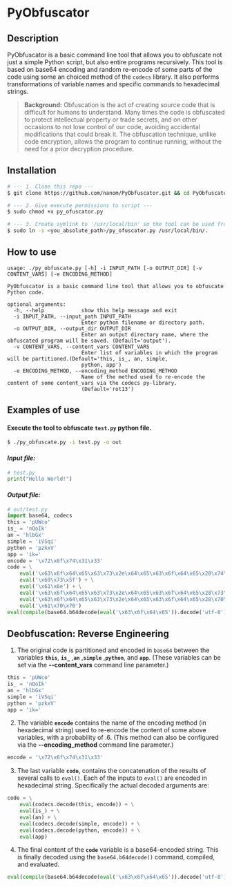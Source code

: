 # PyObfuscator

## Description
PyObfuscator is a basic command line tool that allows you to obfuscate not just a simple Python script, but also entire programs recursively. This tool is based on base64 encoding and random re-encode of some parts of the code using some an choiced method of the `codecs` library. It also performs transformations of variable names and specific commands to hexadecimal strings.

> **Background:** Obfuscation is the act of creating source code that is difficult for humans to understand. Many times the code is obfuscated to protect intellectual property or trade secrets, and on other occasions to not lose control of our code, avoiding accidental modifications that could break it.
The obfuscation technique, unlike code encryption, allows the program to continue running, without the need for a prior decryption procedure.

## Installation
```bash
# --- 1. Clone this repo ---
$ git clone https://github.com/nanom/PyObfuscator.git && cd PyObfuscator 

# --- 2. Give execute permissions to script ---
$ sudo chmod +x py_ofuscator.py

# --- 3. Create symlink to '/usr/local/bin' so the tool can be used from anywhere ---
$ sudo ln -s <you_absolute_path>/py_ofuscator.py /usr/local/bin/.
```
## How to use
```shell
usage: ./py_obfuscate.py [-h] -i INPUT_PATH [-o OUTPUT_DIR] [-v CONTENT_VARS] [-e ENCODING_METHOD]

PyObfuscator is a basic command line tool that allows you to obfuscate Python code.

optional arguments:
  -h, --help            show this help message and exit
  -i INPUT_PATH, --input_path INPUT_PATH
                        Enter python filename or directory path.
  -o OUTPUT_DIR, --output_dir OUTPUT_DIR
                        Enter an output directory name, where the obfuscated program will be saved. (Default='output').
  -v CONTENT_VARS, --content_vars CONTENT_VARS
                        Enter list of variables in which the program will be partitioned.(Default='this, is_, an, simple,
                        python, app')
  -e ENCODING_METHOD, --encoding_method ENCODING_METHOD
                        Name of the method used to re-encode the content of some content_vars via the codecs py-library.
                        (Default='rot13')
```

## Examples of use
#### Execute the tool to obfuscate `test.py` python file. 
```bash
$ ./py_obfuscate.py -i test.py -o out
```
#### *Input file:*
```python
# test.py
print("Hello World!")
```

#### *Output file:*
```python
# out/test.py
import base64, codecs 
this = 'pUWco'
is_ = 'nQoIk'
an = 'hlbGx'
simple = 'iVSqi'
python = 'pzkxV'
app = 'ik='
encode = '\x72\x6f\x74\x31\x33' 
code = \
    eval('\x63\x6f\x64\x65\x63\x73\x2e\x64\x65\x63\x6f\x64\x65\x28\x74\x68\x69\x73\x2c\x65\x6e\x63\x6f\x64\x65\x29') + \
    eval('\x69\x73\x5f') + \
    eval('\x61\x6e') + \
    eval('\x63\x6f\x64\x65\x63\x73\x2e\x64\x65\x63\x6f\x64\x65\x28\x73\x69\x6d\x70\x6c\x65\x2c\x65\x6e\x63\x6f\x64\x65\x29') + \
    eval('\x63\x6f\x64\x65\x63\x73\x2e\x64\x65\x63\x6f\x64\x65\x28\x70\x79\x74\x68\x6f\x6e\x2c\x65\x6e\x63\x6f\x64\x65\x29') + \
    eval('\x61\x70\x70')
eval(compile(base64.b64decode(eval('\x63\x6f\x64\x65')).decode('utf-8'),'<app>', 'exec'))
```

## Deobfuscation: Reverse Engineering
1. The original code is partitioned and encoded in `base64` between the variables **`this`**, **`is_`** ,**`an`** ,**`simple`** ,**`python`**, and **`app`**. (These variables can be set via the **--content_vars** command line parameter.)
```python
this = 'pUWco'
is_ = 'nQoIk'
an = 'hlbGx'
simple = 'iVSqi'
python = 'pzkxV'
app = 'ik='
```
2. The variable **`encode`** contains the name of the encoding method (in hexadecimal string) used to re-encode the content of some above variables, with a probability of .6. (This method can also be configured via the **--encoding_method** command line parameter.)
```python
encode = '\x72\x6f\x74\x31\x33' 
```
3. The last variable **`code`**, contains the concatenation of the results of several calls to `eval()`. Each of the inputs to `eval()` are encoded in hexadecimal string.  Specifically the actual decoded arguments are:
```python
code = \
    eval(codecs.decode(this, encode)) + \
    eval(is_) + \
    eval(an) + \
    eval(codecs.decode(simple, encode)) + \
    eval(codecs.decode(python, encode)) + \
    eval(app)
```

4. The final content of the **`code`** variable is a base64-encoded string. This is finally decoded using the `base64.b64decode()` command, compiled, and evaluated.
```python
eval(compile(base64.b64decode(eval('\x63\x6f\x64\x65')).decode('utf-8'),'<app>', 'exec'))
```
